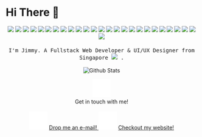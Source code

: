 # Hi There :wave:

<p align="center">
  <!-- <a href="https://wakatime.com/@84e44f34-034b-4325-820f-3d050ed5a5e5">
    <img src="https://wakatime.com/badge/user/84e44f34-034b-4325-820f-3d050ed5a5e5.svg?style=for-the-badge&labelColor=000000&color=" alt="Wakatime Stats"></img>
  </a> -->
  <!-- <img src="https://img.shields.io/badge/-HTML5-E34F26?style=for-the-badge&labelColor=000&logo=html5&logoColor=white" /> -->
  <!-- <img src="https://img.shields.io/badge/-CSS3-1572B6?style=for-the-badge&labelColor=000&logo=css3" /> -->
  <!-- <img src="https://img.shields.io/badge/-Apollo%20GraphQL-311C87?style=for-the-badge&labelColor=000&logo=apollo-graphql" /> -->
  <!-- <img src="https://img.shields.io/badge/-MySQL-black?style=for-the-badge&labelColor=000&logo=mysql" /> -->
  <!-- <img src="https://img.shields.io/badge/-java-E34A86?style=for-the-badge&labelColor=000&logo=java" /> -->
  <!-- <img src="https://img.shields.io/badge/-Rust-000?style=for-the-badge&labelColor=000&logo=rust" /> -->
  <img src="https://img.shields.io/badge/-TypeScript-3178c6?style=for-the-badge&labelColor=000&logo=typescript" />
  <img src="https://img.shields.io/badge/-C++-000?style=for-the-badge&labelColor=000&logo=cplusplus" />
  <img src="https://img.shields.io/badge/-C%23-000?style=for-the-badge&labelColor=000&logo=csharp" />
  <img src="https://img.shields.io/badge/-Python-black?style=for-the-badge&labelColor=000&logo=Python" />
  <img src="https://img.shields.io/badge/-Nodejs-24b45d?style=for-the-badge&labelColor=000&logo=Node.js" />
  <img src="https://img.shields.io/badge/-Deno-000?style=for-the-badge&labelColor=000&logo=deno" />
  <img src="https://img.shields.io/badge/-Vue 3-4fc08c?style=for-the-badge&labelColor=000&logo=vue.js" />
  <img src="https://img.shields.io/badge/-React-49a4bc?style=for-the-badge&labelColor=000&logo=react" />
  <img src="https://img.shields.io/badge/-Solid-325794?style=for-the-badge&labelColor=000&logo=solid" />
  <img src="https://img.shields.io/badge/-Svelte-ff3e00?style=for-the-badge&labelColor=000&logo=svelte" />
  <img src="https://img.shields.io/badge/-Tailwind CSS-05b6d4?style=for-the-badge&labelColor=000&logo=tailwindcss" />
  <img src="https://img.shields.io/badge/-GraphQL-E10098?style=for-the-badge&labelColor=000&logo=graphql" />
  <img src="https://img.shields.io/badge/-Postgres-263c81?style=for-the-badge&labelColor=000&logo=postgresql" />
  <img src="https://img.shields.io/badge/-Nuxt-00dc81?style=for-the-badge&labelColor=000&logo=nuxt.js" />
  <img src="https://img.shields.io/badge/-Next-000?style=for-the-badge&labelColor=000&logo=next.js" />
  <img src="https://img.shields.io/badge/-Nest-d5214a?style=for-the-badge&labelColor=000&logo=nestjs" />
  <img src="https://img.shields.io/badge/-Planetscale-000?style=for-the-badge&labelColor=000&logo=planetscale" />
  <!-- <img src="https://img.shields.io/badge/-Vercel-000?style=for-the-badge&labelColor=000&logo=vercel" /> -->
  <!-- <img src="https://img.shields.io/badge/-Docker-2396ed?style=for-the-badge&labelColor=000&logo=docker" /> -->
  <img src="https://img.shields.io/badge/Google Cloud-4383f2?style=for-the-badge&labelColor=000&logo=google-cloud" />
  <img src="https://img.shields.io/badge/-Git-f05032?style=for-the-badge&labelColor=000&logo=git" />
  <img src="https://img.shields.io/badge/-GitHub-000?style=for-the-badge&labelColor=000&logo=github" />
  <img src="https://img.shields.io/badge/-BitBucket-000?style=for-the-badge&labelColor=000&logo=bitbucket" />
  <img src="https://img.shields.io/badge/-Linear-5d6ad2?style=for-the-badge&labelColor=000&logo=linear" />
  <img src="https://img.shields.io/badge/-Jetbrains-000?style=for-the-badge&labelColor=000&logo=jetbrains" />
  <img src="https://img.shields.io/badge/-Vs Code-000?style=for-the-badge&labelColor=000&logo=visualstudiocode" />
  <img src="https://img.shields.io/badge/-Adobe-000?style=for-the-badge&labelColor=000&logo=adobe" />
  <img src="https://img.shields.io/badge/-Figma-ec4c1d?style=for-the-badge&labelColor=000&logo=figma" />
<!--   <img src="https://img.shields.io/badge/-Spline-000?style=for-the-badge&labelColor=000&logo=spline" /> -->
  <br/>
  <br/>
  <samp>
    I'm Jimmy. A Fullstack Web Developer & UI/UX Designer from Singapore <img width="20rem" style="border-radius: 0.1rem;" src="https://upload.wikimedia.org/wikipedia/commons/thumb/4/48/Flag_of_Singapore.svg/800px-Flag_of_Singapore.svg.png?20211012105253"/> .
  </samp>
  <br/>
  <br/>
  <img src="https://github-readme-stats.vercel.app/api?username=jimmy-lew&count_private=true&show_icons=true&include_all_commits=true&hide_border=true&count_private=true&bg_color=000&theme=github_dark" alt="Github Stats"></img>
  <!-- <img src="https://github-readme-stats.vercel.app/api/top-langs/?username=jimmy-lew&layout=compact&count_private=true&show_icons=true&include_all_commits=true&hide_border=true&count_private=true&bg_color=000&theme=github_dark" alt="Github Stats"></img> -->
</p>

<p align="center">
  <img src="./public/contact.svg">
  <br/>
  <!-- <svg xmlns="http://www.w3.org/2000/svg" width="3rem" height="3rem" preserveAspectRatio="xMidYMid meet" viewBox="0 0 24 24"><g fill="none" stroke="white" stroke-linecap="round" stroke-linejoin="round" stroke-width="2"><path stroke-dasharray="16" stroke-dashoffset="16" d="M21 5L18.5 20M21 5L9 13.5"><animate fill="freeze" attributeName="stroke-dashoffset" dur="0.4s" values="16;0"/></path><path stroke-dasharray="22" stroke-dashoffset="22" d="M21 5L2 12.5"><animate fill="freeze" attributeName="stroke-dashoffset" dur="0.4s" values="22;0"/></path><path stroke-dasharray="12" stroke-dashoffset="12" d="M18.5 20L9 13.5"><animate fill="freeze" attributeName="stroke-dashoffset" begin="0.4s" dur="0.3s" values="12;0"/></path><path stroke-dasharray="8" stroke-dashoffset="8" d="M2 12.5L9 13.5"><animate fill="freeze" attributeName="stroke-dashoffset" begin="0.4s" dur="0.3s" values="8;0"/></path><path stroke-dasharray="6" stroke-dashoffset="6" d="M12 16L9 19M9 13.5L9 19"><animate fill="freeze" attributeName="stroke-dashoffset" begin="0.7s" dur="0.3s" values="6;0"/></path></g></svg> -->
  <span>Get in touch with me!</span>
  <br/>
  <br/>
  <img src="./public/email.svg">
  <a href="mailto:jimmylew@gmail.com" style="color: inherit;">
    Drop me an e-mail!
  </a>
  <img src="./public/web.svg">
  <a href="https://portfolio-jimmy-lew.vercel.app" target="_blank" style="color: inherit;">
    Checkout my website!
  </a>
</p>
